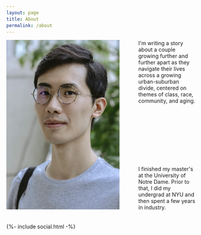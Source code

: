 ```yaml
---
layout: page
title: About
permalink: /about
---
```


<div style="float:left; padding-right:50px">
  <img src="/photos/me.jpg" width="300" style="padding-bottom:20px;">

  {%- include social.html -%}
</div>

I'm writing a story about a couple growing further and further apart as they
navigate their lives across a growing urban-suburban divide, centered on themes
of class, race, community, and aging.

<br><br><br><br><br><br><br><br>

I finished my master's at the University of Notre Dame. Prior to that, I did my
undergrad at NYU and then spent a few years in industry.